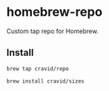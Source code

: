 # homebrew-repo

Custom tap repo for Homebrew.

## Install

```bash
brew tap cravid/repo
```

```bash
brew install cravid/sizes
```